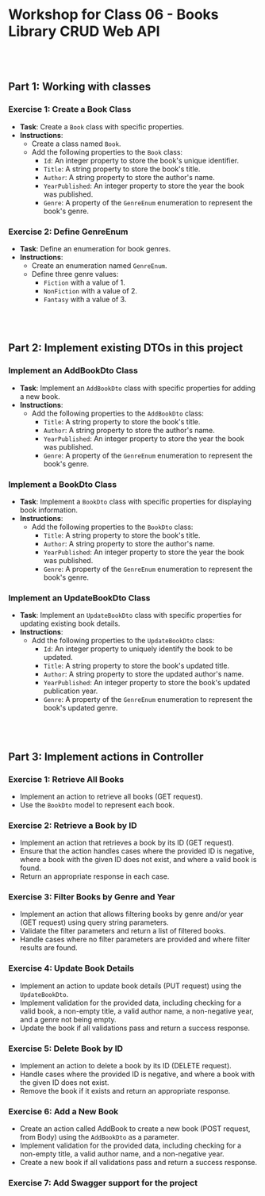 # Workshop for Class 06 - Books Library CRUD Web API  
<br>  
<br>  

## **Part 1**: Working with classes  

### Exercise 1: Create a Book Class  
- **Task**: Create a `Book` class with specific properties.  
- **Instructions**:  
  - Create a class named `Book`.  
  - Add the following properties to the `Book` class:  
    - `Id`: An integer property to store the book's unique identifier.  
    - `Title`: A string property to store the book's title.  
    - `Author`: A string property to store the author's name.  
    - `YearPublished`: An integer property to store the year the book was published.  
    - `Genre`: A property of the `GenreEnum` enumeration to represent the book's genre.

### Exercise 2: Define GenreEnum  
- **Task**: Define an enumeration for book genres.  
- **Instructions**:  
  - Create an enumeration named `GenreEnum`.  
  - Define three genre values:  
    - `Fiction` with a value of 1.  
    - `NonFiction` with a value of 2.  
    - `Fantasy` with a value of 3.

<br>  
<br>  

## **Part 2**: Implement existing DTOs in this project  

### Implement an AddBookDto Class  
- **Task**: Implement an `AddBookDto` class with specific properties for adding a new book.  
- **Instructions**:  
  - Add the following properties to the `AddBookDto` class:  
    - `Title`: A string property to store the book's title.  
    - `Author`: A string property to store the author's name.  
    - `YearPublished`: An integer property to store the year the book was published.  
    - `Genre`: A property of the `GenreEnum` enumeration to represent the book's genre.

### Implement a BookDto Class  
- **Task**: Implement a `BookDto` class with specific properties for displaying book information.  
- **Instructions**:  
  - Add the following properties to the `BookDto` class:  
    - `Title`: A string property to store the book's title.  
    - `Author`: A string property to store the author's name.  
    - `YearPublished`: An integer property to store the year the book was published.  
    - `Genre`: A property of the `GenreEnum` enumeration to represent the book's genre.

### Implement an UpdateBookDto Class  
- **Task**: Implement an `UpdateBookDto` class with specific properties for updating existing book details.  
- **Instructions**:  
  - Add the following properties to the `UpdateBookDto` class:  
    - `Id`: An integer property to uniquely identify the book to be updated.  
    - `Title`: A string property to store the book's updated title.  
    - `Author`: A string property to store the updated author's name.  
    - `YearPublished`: An integer property to store the book's updated publication year.  
    - `Genre`: A property of the `GenreEnum` enumeration to represent the book's updated genre.

<br>  
<br>  

## **Part 3**: Implement actions in Controller  

### Exercise 1: Retrieve All Books  
- Implement an action to retrieve all books (GET request).  
- Use the `BookDto` model to represent each book.

### Exercise 2: Retrieve a Book by ID  
- Implement an action that retrieves a book by its ID (GET request).  
- Ensure that the action handles cases where the provided ID is negative, where a book with the given ID does not exist, and where a valid book is found.  
- Return an appropriate response in each case.

### Exercise 3: Filter Books by Genre and Year  
- Implement an action that allows filtering books by genre and/or year (GET request) using query string parameters.  
- Validate the filter parameters and return a list of filtered books.  
- Handle cases where no filter parameters are provided and where filter results are found.

### Exercise 4: Update Book Details  
- Implement an action to update book details (PUT request) using the `UpdateBookDto`.  
- Implement validation for the provided data, including checking for a valid book, a non-empty title, a valid author name, a non-negative year, and a genre not being empty.  
- Update the book if all validations pass and return a success response.

### Exercise 5: Delete Book by ID  
- Implement an action to delete a book by its ID (DELETE request).  
- Handle cases where the provided ID is negative, and where a book with the given ID does not exist.  
- Remove the book if it exists and return an appropriate response.

### Exercise 6: Add a New Book  
- Create an action called AddBook to create a new book (POST request, from Body) using the `AddBookDto` as a parameter.  
- Implement validation for the provided data, including checking for a non-empty title, a valid author name, and a non-negative year.  
- Create a new book if all validations pass and return a success response.

### Exercise 7: Add Swagger support for the project  
